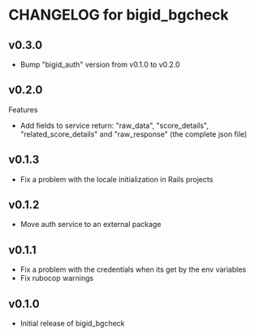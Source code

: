 # CHANGELOG for bigid_bgcheck

## v0.3.0

* Bump "bigid_auth" version from v0.1.0 to v0.2.0

## v0.2.0

Features

* Add fields to service return: "raw_data", "score_details", "related_score_details" and "raw_response" (the complete json file)

## v0.1.3

* Fix a problem with the locale initialization in Rails projects

## v0.1.2

* Move auth service to an external package

## v0.1.1

* Fix a problem with the credentials when its get by the env variables
* Fix rubocop warnings

## v0.1.0

* Initial release of bigid_bgcheck
